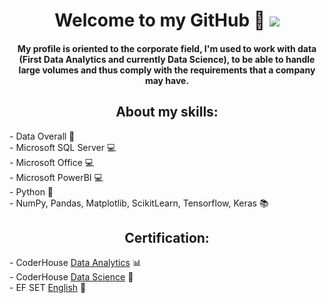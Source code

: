 <div align="center">
<h1 align="center">Welcome to my GitHub 👋
<img src="https://www.nextibs.com/wp-content/uploads/2021/12/seguridad-informatica-1024x439.jpeg">
<h4 align="center">My profile is oriented to the corporate field, I'm used to work with data (First Data Analytics and currently Data Science), to be able to handle large volumes and thus comply with the requirements that a company may have.

## About my skills:
<div align="left">
- Data Overall 📝
  <div align="left">
- Microsoft SQL Server 💻
<div align="left">
- Microsoft Office 💻
<div align="left">
- Microsoft PowerBI 💻
  <div align="left">
- Python 🐍
    <div align="left">
- NumPy, Pandas, Matplotlib, ScikitLearn, Tensorflow, Keras 📚

## <div align="center">Certification:
<div align="left">
- CoderHouse <a href="https://www.coderhouse.com/certificados/62f40d0901f1060024693bb2">Data Analytics</a> 📊
<div align="left">
- CoderHouse <a href="https://www.coderhouse.com/certificados/644792b6657cc00002ec2365">Data Science</a> 🧪
<div align="left">
- EF SET <a href="https://cert.efset.org/zUgkiA">English</a> 📝
